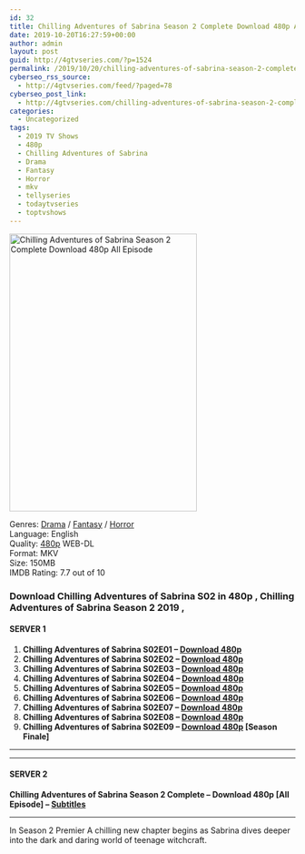 ```yaml
---
id: 32
title: Chilling Adventures of Sabrina Season 2 Complete Download 480p All Episode
date: 2019-10-20T16:27:59+00:00
author: admin
layout: post
guid: http://4gtvseries.com/?p=1524
permalink: /2019/10/20/chilling-adventures-of-sabrina-season-2-complete-download-480p-all-episode/
cyberseo_rss_source:
  - http://4gtvseries.com/feed/?paged=78
cyberseo_post_link:
  - http://4gtvseries.com/chilling-adventures-of-sabrina-season-2-complete-download-480p-all-episode/
categories:
  - Uncategorized
tags:
  - 2019 TV Shows
  - 480p
  - Chilling Adventures of Sabrina
  - Drama
  - Fantasy
  - Horror
  - mkv
  - tellyseries
  - todaytvseries
  - toptvshows
---
```

<img loading="lazy" class="aligncenter" src="https://2.bp.blogspot.com/-7nrEXn5muZs/Xax_4nCF-9I/AAAAAAAAAlU/Tg3odI1hwlUnDGvixV26lpumTCn-aW8BQCK4BGAYYCw/s1600/Chilling%2BAdventures%2Bof%2BSabrina%2BSeason%2B2.jpg" alt="Chilling Adventures of Sabrina Season 2 Complete Download 480p All Episode" width="330" height="488" />

Genres:&nbsp;<a href="http://4gtvseries.com/tag/drama/" data-wpel-link="internal">Drama</a> / <a href="http://4gtvseries.com/tag/fantasy/" data-wpel-link="internal">Fantasy</a> / <a href="http://4gtvseries.com/tag/horror/" data-wpel-link="internal">Horror</a>  
Language: English  
Quality:&nbsp;<a href="http://4gtvseries.com/tag/480p/" data-wpel-link="internal">480p</a> WEB-DL  
Format: MKV  
Size: 150MB  
IMDB Rating: 7.7 out of 10

### **Download Chilling Adventures of Sabrina S02 in 480p , Chilling Adventures of Sabrina Season 2 2019 ,&nbsp;**

#### <span><strong>SERVER 1</strong></span>

  1. **Chilling Adventures of Sabrina S02E01 – <a href="http://slink.dl480p.xyz/Je9xeJb9" data-wpel-link="external" target="_blank" rel="nofollow external noopener noreferrer" class="wpel-icon-left"><i class="wpel-icon fa fa-download" aria-hidden="true"></i>Download 480p</a>**
  2. **Chilling Adventures of Sabrina S02E02 – <a href="http://slink.dl480p.xyz/ezYr3" data-wpel-link="external" target="_blank" rel="nofollow external noopener noreferrer" class="wpel-icon-left"><i class="wpel-icon fa fa-download" aria-hidden="true"></i>Download 480p</a>**
  3. **Chilling Adventures of Sabrina S02E03 – <a href="http://slink.dl480p.xyz/Xpg8G" data-wpel-link="external" target="_blank" rel="nofollow external noopener noreferrer" class="wpel-icon-left"><i class="wpel-icon fa fa-download" aria-hidden="true"></i>Download 480p</a>**
  4. **Chilling Adventures of Sabrina S02E04 – <a href="http://slink.dl480p.xyz/qLeC" data-wpel-link="external" target="_blank" rel="nofollow external noopener noreferrer" class="wpel-icon-left"><i class="wpel-icon fa fa-download" aria-hidden="true"></i>Download 480p</a>**
  5. **Chilling Adventures of Sabrina S02E05 – <a href="http://slink.dl480p.xyz/PfYE" data-wpel-link="external" target="_blank" rel="nofollow external noopener noreferrer" class="wpel-icon-left"><i class="wpel-icon fa fa-download" aria-hidden="true"></i>Download 480p</a>**
  6. **Chilling Adventures of Sabrina S02E06 – <a href="http://slink.dl480p.xyz/kPLa" data-wpel-link="external" target="_blank" rel="nofollow external noopener noreferrer" class="wpel-icon-left"><i class="wpel-icon fa fa-download" aria-hidden="true"></i>Download 480p</a>**
  7. **Chilling Adventures of Sabrina S02E07 – <a href="http://slink.dl480p.xyz/gsuxcb" data-wpel-link="external" target="_blank" rel="nofollow external noopener noreferrer" class="wpel-icon-left"><i class="wpel-icon fa fa-download" aria-hidden="true"></i>Download 480p</a>**
  8. **Chilling Adventures of Sabrina S02E08 – <a href="http://slink.dl480p.xyz/WYL7s" data-wpel-link="external" target="_blank" rel="nofollow external noopener noreferrer" class="wpel-icon-left"><i class="wpel-icon fa fa-download" aria-hidden="true"></i>Download 480p</a>**
  9. **Chilling Adventures of Sabrina S02E09 – <a href="http://slink.dl480p.xyz/s5xHybV" data-wpel-link="external" target="_blank" rel="nofollow external noopener noreferrer" class="wpel-icon-left"><i class="wpel-icon fa fa-download" aria-hidden="true"></i>Download 480p</a> [Season Finale]**

* * *

* * *

#### <span><strong>SERVER 2</strong></span>

**Chilling Adventures of Sabrina Season 2 Complete – Download 480p [All Episode] – <a href="https://subscene.com/subtitles/chilling-adventures-of-sabrina-second-season" data-wpel-link="external" target="_blank" rel="nofollow external noopener noreferrer" class="wpel-icon-left"><i class="wpel-icon fa fa-download" aria-hidden="true"></i>Subtitles</a>**

* * *

In Season 2 Premier A chilling new chapter begins as Sabrina dives deeper into the dark and daring world of teenage witchcraft.

<div align="center">
</div>